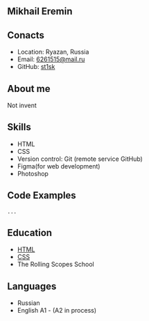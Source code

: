 ## Mikhail Eremin

## Conacts
* Location: Ryazan, Russia
* Email: 6261515@mail.ru
* GitHub: [st1sk](https://github.com/st1sk)

## About me
Not invent
## Skills
* HTML
* CSS
* Version control: Git (remote service GitHub)
* Figma(for web development)
* Photoshop
## Code Examples
<pre><code>...</code></pre>
## Education
* [HTML](https://ru.code-basics.com/languages/html)
* [CSS](https://ru.code-basics.com/languages/css)
* The Rolling Scopes School
## Languages
* Russian
* English A1 - (A2 in process)
